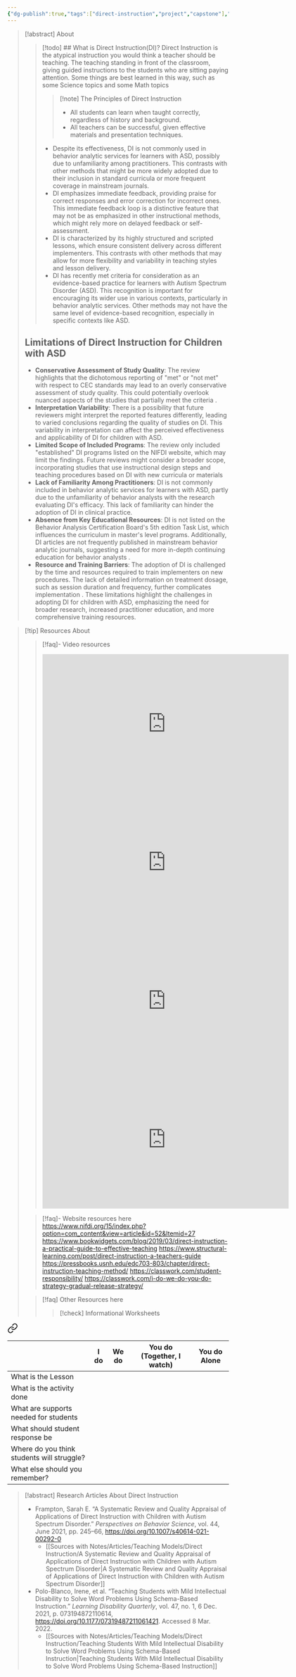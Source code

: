 ```yaml
---
{"dg-publish":true,"tags":["direct-instruction","project","capstone"],"permalink":"/teaching-methods/direct-instruction/","dgPassFrontmatter":true}
---
```


> [!abstract] About 
> > [!todo] ## What is Direct Instruction(DI)?
>  Direct Instruction is the atypical instruction you would think a teacher should be teaching. The teaching standing in front of the classroom, giving guided instructions to the students who are sitting paying attention. 
> Some things are best learned in this way, such as some Science topics and some Math topics
> > >[!note] The Principles of Direct Instruction
> > > - All students can learn when taught correctly, regardless of history and background.
> > > - All teachers can be successful, given effective materials and presentation techniques. 
> > 
>> - Despite its effectiveness, DI is not commonly used in behavior analytic services for learners with ASD, possibly due to unfamiliarity among practitioners. This contrasts with other methods that might be more widely adopted due to their inclusion in standard curricula or more frequent coverage in mainstream journals.
>> - DI emphasizes immediate feedback, providing praise for correct responses and error correction for incorrect ones. This immediate feedback loop is a distinctive feature that may not be as emphasized in other instructional methods, which might rely more on delayed feedback or self-assessment.
>> - DI is characterized by its highly structured and scripted lessons, which ensure consistent delivery across different implementers. This contrasts with other methods that may allow for more flexibility and variability in teaching styles and lesson delivery.
>> - DI has recently met criteria for consideration as an evidence-based practice for learners with Autism Spectrum Disorder (ASD). This recognition is important for encouraging its wider use in various contexts, particularly in behavior analytic services. Other methods may not have the same level of evidence-based recognition, especially in specific contexts like ASD.
> ## Limitations of Direct Instruction for Children with ASD
> - **Conservative Assessment of Study Quality**: The review highlights that the dichotomous reporting of "met" or "not met" with respect to CEC standards may lead to an overly conservative assessment of study quality. This could potentially overlook nuanced aspects of the studies that partially meet the criteria .
> - **Interpretation Variability**: There is a possibility that future reviewers might interpret the reported features differently, leading to varied conclusions regarding the quality of studies on DI. This variability in interpretation can affect the perceived effectiveness and applicability of DI for children with ASD.
> - **Limited Scope of Included Programs**: The review only included "established" DI programs listed on the NIFDI website, which may limit the findings. Future reviews might consider a broader scope, incorporating studies that use instructional design steps and teaching procedures based on DI with new curricula or materials 
> - **Lack of Familiarity Among Practitioners**: DI is not commonly included in behavior analytic services for learners with ASD, partly due to the unfamiliarity of behavior analysts with the research evaluating DI's efficacy. This lack of familiarity can hinder the adoption of DI in clinical practice.
> - **Absence from Key Educational Resources**: DI is not listed on the Behavior Analysis Certification Board's 5th edition Task List, which influences the curriculum in master's level programs. Additionally, DI articles are not frequently published in mainstream behavior analytic journals, suggesting a need for more in-depth continuing education for behavior analysts .
> - **Resource and Training Barriers**: The adoption of DI is challenged by the time and resources required to train implementers on new procedures. The lack of detailed information on treatment dosage, such as session duration and frequency, further complicates implementation .
These limitations highlight the challenges in adopting DI for children with ASD, emphasizing the need for broader research, increased practitioner education, and more comprehensive training resources.



>[!tip] Resources About 
>>[!faq]- Video resources
>><iframe width="560" height="315" src="https://www.youtube.com/embed/2bBKrG-gdjc?si=MaFA_M4ZLwtjYT9n" title="YouTube video player" frameborder="0" allow="accelerometer; autoplay; clipboard-write; encrypted-media; gyroscope; picture-in-picture; web-share" referrerpolicy="strict-origin-when-cross-origin" allowfullscreen></iframe>
>><iframe width="560" height="315" src="https://www.youtube.com/embed/OJJkkUPC_yM?si=2YqosGxW5G8VJbYK" title="YouTube video player" frameborder="0" allow="accelerometer; autoplay; clipboard-write; encrypted-media; gyroscope; picture-in-picture; web-share" referrerpolicy="strict-origin-when-cross-origin" allowfullscreen></iframe>
>><iframe width="560" height="315" src="https://www.youtube.com/embed/uahlikFqk7E?si=izfBQA7SJIj2s2IT" title="YouTube video player" frameborder="0" allow="accelerometer; autoplay; clipboard-write; encrypted-media; gyroscope; picture-in-picture; web-share" referrerpolicy="strict-origin-when-cross-origin" allowfullscreen></iframe>
>><iframe width="560" height="315" src="https://www.youtube.com/embed/x45JkAqN_iw?si=bCC8a5F31mQmjqfd" title="YouTube video player" frameborder="0" allow="accelerometer; autoplay; clipboard-write; encrypted-media; gyroscope; picture-in-picture; web-share" referrerpolicy="strict-origin-when-cross-origin" allowfullscreen></iframe>
>
>>[!faq]- Website resources here
>>  https://www.nifdi.org/15/index.php?option=com_content&view=article&id=52&Itemid=27
>>  https://www.bookwidgets.com/blog/2019/03/direct-instruction-a-practical-guide-to-effective-teaching
>>  https://www.structural-learning.com/post/direct-instruction-a-teachers-guide
>>  https://pressbooks.usnh.edu/edc703-803/chapter/direct-instruction-teaching-method/
>>  https://classwork.com/student-responsibility/
>>  https://classwork.com/i-do-we-do-you-do-strategy-gradual-release-strategy/
>>  
>
>> [!faq] Other Resources here
>>> [!check] Informational Worksheets
>>> 
<div class="transclusion internal-embed is-loaded"><a class="markdown-embed-link" href="/pd-fs-and-images-and-stuff/teaching-method-work-sheets/direct-instruction/i-do-we-do-you-do/" aria-label="Open link"><svg xmlns="http://www.w3.org/2000/svg" width="24" height="24" viewBox="0 0 24 24" fill="none" stroke="currentColor" stroke-width="2" stroke-linecap="round" stroke-linejoin="round" class="svg-icon lucide-link"><path d="M10 13a5 5 0 0 0 7.54.54l3-3a5 5 0 0 0-7.07-7.07l-1.72 1.71"></path><path d="M14 11a5 5 0 0 0-7.54-.54l-3 3a5 5 0 0 0 7.07 7.07l1.71-1.71"></path></svg></a><div class="markdown-embed">





|                                            | I do | We do | You do (Together, I watch) | You do Alone |
| ------------------------------------------ | ---- | ----- | -------------------------- | ------------ |
| What is the Lesson                         |      |       |                            |              |
| What is the activity done                  |      |       |                            |              |
| What are supports needed for students      |      |       |                            |              |
| What should student response be            |      |       |                            |              |
| Where do you think students will struggle? |      |       |                            |              |
| What else should you remember?             |      |       |                            |              |


</div></div>





>[!abstract] Research Articles About Direct Instruction
>* Frampton, Sarah E. “A Systematic Review and Quality Appraisal of Applications of Direct Instruction with Children with Autism Spectrum Disorder.” _Perspectives on Behavior Science_, vol. 44, June 2021, pp. 245–66, https://doi.org/10.1007/s40614-021-00292-0
>	* [[Sources with Notes/Articles/Teaching Models/Direct Instruction/A Systematic Review and Quality Appraisal of Applications of Direct Instruction with Children with Autism Spectrum Disorder\|A Systematic Review and Quality Appraisal of Applications of Direct Instruction with Children with Autism Spectrum Disorder]]
>* Polo-Blanco, Irene, et al. “Teaching Students with Mild Intellectual Disability to Solve Word Problems Using Schema-Based Instruction.” _Learning Disability Quarterly_, vol. 47, no. 1, 6 Dec. 2021, p. 073194872110614, https://doi.org/10.1177/07319487211061421. Accessed 8 Mar. 2022.
>	* [[Sources with Notes/Articles/Teaching Models/Direct Instruction/Teaching Students With Mild Intellectual  Disability to Solve Word Problems Using  Schema-Based Instruction\|Teaching Students With Mild Intellectual  Disability to Solve Word Problems Using  Schema-Based Instruction]]